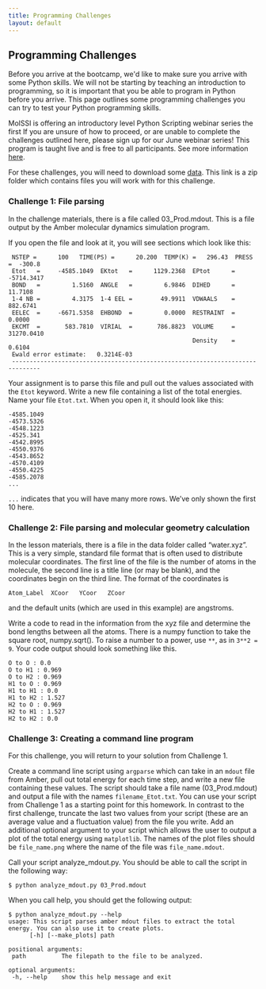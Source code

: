 ```yaml
---
title: Programming Challenges
layout: default
---
```


## Programming Challenges

Before you arrive at the bootcamp, we'd like to make sure you arrive with some Python skills. We will not be starting by teaching an introduction to programming, so it is important that you be able to program in Python before you arrive. This page outlines some programming challenges you can try to test your Python programming skills.

MolSSI is offering an introductory level Python Scripting webinar series the first If you are unsure of how to proceed, or are unable to complete the challenges outlined here, please sign up for our June webinar series! This program is taught live and is free to all participants. See more information [here](https://molssi.org/2020/05/18/june-webinar-series-fast-track-python-data-and-scripting/).

For these challenges, you will need to download some [data](https://education.molssi.org/python_scripting_cms/data/data.zip). This link is a zip folder which contains files you will work with for this challenge.

### Challenge 1: File parsing

In the challenge materials, there is a file called 03_Prod.mdout. This is a file output by the Amber molecular dynamics simulation program.

If you open the file and look at it, you will see sections which look like this:
```
 NSTEP =      100   TIME(PS) =      20.200  TEMP(K) =   296.43  PRESS =  -300.8
 Etot   =     -4585.1049  EKtot   =      1129.2368  EPtot      =     -5714.3417
 BOND   =         1.5160  ANGLE   =         6.9846  DIHED      =        11.7108
 1-4 NB =         4.3175  1-4 EEL =        49.9911  VDWAALS    =       882.6741
 EELEC  =     -6671.5358  EHBOND  =         0.0000  RESTRAINT  =         0.0000
 EKCMT  =       583.7810  VIRIAL  =       786.8823  VOLUME     =     31270.0410
                                                    Density    =         0.6104
 Ewald error estimate:   0.3214E-03
 ------------------------------------------------------------------------------
 ```
Your assignment is to parse this file and pull out the values associated with the `Etot` keyword. Write a new file containing a list of the total energies. Name your file `Etot.txt`. When you open it, it should look like this:

```
-4585.1049
-4573.5326
-4548.1223
-4525.341
-4542.8995
-4550.9376
-4543.8652
-4570.4109
-4550.4225
-4585.2078
...
```
`...` indicates that you will have many more rows. We’ve only shown the first 10 here.

### Challenge 2: File parsing and molecular geometry calculation

In the lesson materials, there is a file in the data folder called “water.xyz”. This is a very simple, standard file format that is often used to distribute molecular coordinates. The first line of the file is the number of atoms in the molecule, the second line is a title line (or may be blank), and the coordinates begin on the third line. The format of the coordinates is

```
Atom_Label  XCoor   YCoor   ZCoor
```
and the default units (which are used in this example) are angstroms.

Write a code to read in the information from the xyz file and determine the bond lengths between all the atoms. There is a numpy function to take the square root, numpy.sqrt(). To raise a number to a power, use `**`, as in `3**2 = 9`. Your code output should look something like this.

```
O to O : 0.0
O to H1 : 0.969
O to H2 : 0.969
H1 to O : 0.969
H1 to H1 : 0.0
H1 to H2 : 1.527
H2 to O : 0.969
H2 to H1 : 1.527
H2 to H2 : 0.0
```

### Challenge 3: Creating a command line program

For this challenge, you will return to your solution from Challenge 1.

Create a command line script using `argparse` which can take in an `mdout` file from Amber, pull out total energy for each time step, and write a new file containing these values. The script should take a file name (03_Prod.mdout) and output a file with the names `filename_Etot.txt`. You can use your script from Challenge 1 as a starting point for this homework. In contrast to the first challenge, truncate the last two values from your script (these are an average value and a fluctuation value) from the file you write. Add an additional optional argument to your script which allows the user to output a plot of the total energy using `matplotlib`. The names of the plot files should be `file_name.png` where the name of the file was `file_name.mdout`.

Call your script analyze_mdout.py. You should be able to call the script in the following way:
```
$ python analyze_mdout.py 03_Prod.mdout
```
When you call help, you should get the following output:
```
$ python analyze_mdout.py --help
usage: This script parses amber mdout files to extract the total energy. You can also use it to create plots.
      [-h] [--make_plots] path

positional arguments:
 path          The filepath to the file to be analyzed.

optional arguments:
 -h, --help    show this help message and exit
```
 